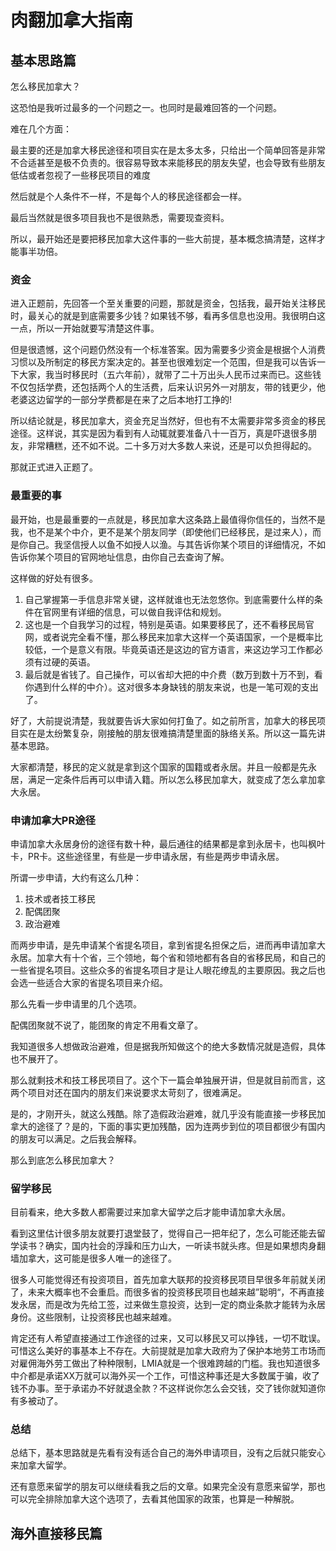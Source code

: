 # ⾁翻加拿⼤指南 
## 基本思路篇
怎么移民加拿⼤？

这恐怕是我听过最多的⼀个问题之⼀。也同时是最难回答的⼀个问题。

难在⼏个⽅⾯：

最主要的还是加拿⼤移民途径和项⽬实在是太多太多，只给出⼀个简单回答是⾮常不合适甚⾄是极不负责的。很容易导致本来能移民的朋友失望，也会导致有些朋友低估或者忽视了⼀些移民项⽬的难度

然后就是个⼈条件不⼀样，不是每个⼈的移民途径都会⼀样。

最后当然就是很多项⽬我也不是很熟悉，需要现查资料。

所以，最开始还是要把移民加拿⼤这件事的⼀些⼤前提，基本概念搞清楚，这样才能事半功倍。
### 资金
进⼊正题前，先回答⼀个⾄关重要的问题，那就是资⾦，包括我，最开始关注移民时，最关⼼的就是到底需要多少钱？如果钱不够，看再多信息也没⽤。我很明⽩这⼀点，所以⼀开始就要写清楚这件事。

但是很遗憾，这个问题仍然没有⼀个标准答案。因为需要多少资⾦是根据个⼈消费习惯以及所制定的移民⽅案决定的。甚⾄也很难划定⼀个范围，但是我可以告诉⼀下⼤家，我当时移民时（五六年前），就带了⼆⼗万出头⼈民币过来⽽已。这些钱不仅包括学费，还包括两个⼈的⽣活费，后来认识另外⼀对朋友，带的钱更少，他⽼婆这边留学的⼀部分学费都是在来了之后本地打⼯挣的!

所以结论就是，移民加拿⼤，资⾦充⾜当然好，但也有不太需要⾮常多资⾦的移民途径。这样说，其实是因为看到有⼈动辄就要准备⼋⼗⼀百万，真是吓退很多朋友，⾮常糟糕，还不如不说。⼆⼗多万对⼤多数⼈来说，还是可以负担得起的。

那就正式进⼊正题了。
### 最重要的事
最开始，也是最重要的⼀点就是，移民加拿⼤这条路上最值得你信任的，当然不是我，也不是某个中介，更不是某个朋友同学（即使他们已经移民，是过来⼈），⽽是你⾃⼰。我坚信授⼈以鱼不如授⼈以渔。与其告诉你某个项⽬的详细情况，不如告诉你某个项⽬的官⽹地址信息，由你⾃⼰去查询了解。

这样做的好处有很多。

1. ⾃⼰掌握第⼀⼿信息⾮常关键，这样就谁也⽆法忽悠你。到底需要什么样的条件在官⽹⾥有详细的信息，可以做⾃我评估和规划。
2. 这也是⼀个⾃我学习的过程，特别是英语。如果要移民了，还不看移民局官⽹，或者说完全看不懂，那么移民来加拿⼤这样⼀个英语国家，⼀个是概率⽐较低，⼀个是意义有限。毕竟英语还是这边的官⽅语⾔，来这边学习⼯作都必须有过硬的英语。
3. 最后就是省钱了。⾃⼰操作，可以省却⼤把的中介费（数万到数⼗万不到，看你遇到什么样的中介）。这对很多本⾝缺钱的朋友来说，也是⼀笔可观的⽀出了。

好了，⼤前提说清楚，我就要告诉⼤家如何打鱼了。如之前所⾔，加拿⼤的移民项⽬实在是太纷繁复杂，刚接触的朋友很难搞清楚⾥⾯的脉络关系。所以这⼀篇先讲基本思路。

⼤家都清楚，移民的定义就是拿到这个国家的国籍或者永居。并且⼀般都是先永居，满⾜⼀定条件后再可以申请⼊籍。所以怎么移民加拿⼤，就变成了怎么拿加拿⼤永居。
### 申请加拿大PR途径
申请加拿⼤永居⾝份的途径有数⼗种，最后通往的结果都是拿到永居卡，也叫枫叶卡，PR卡。这些途径⾥，有些是⼀步申请永居，有些是两步申请永居。

所谓⼀步申请，⼤约有这么⼏种：
1. 技术或者技⼯移民
2. 配偶团聚
3. 政治避难

⽽两步申请，是先申请某个省提名项⽬，拿到省提名担保之后，进⽽再申请加拿⼤永居。加拿⼤有⼗个省，三个领地，每个省和领地都有各⾃的省移民局，和⾃⼰的⼀些省提名项⽬。这些众多的省提名项⽬才是让⼈眼花缭乱的主要原因。我之后也会选⼀些适合⼤家的省提名项⽬来介绍。

那么先看⼀步申请⾥的⼏个选项。

配偶团聚就不说了，能团聚的肯定不⽤看⽂章了。

我知道很多⼈想做政治避难，但是据我所知做这个的绝⼤多数情况就是造假，具体也不展开了。

那么就剩技术和技⼯移民项⽬了。这个下⼀篇会单独展开讲，但是就⽬前⽽⾔，这两个项⽬对还在国内的朋友们来说要求太苛刻了，很难满⾜。

是的，才刚开头，就这么残酷。除了造假政治避难，就⼏乎没有能直接⼀步移民加拿⼤的途径了？是的，下⾯的事实更加残酷，因为连两步到位的项⽬都很少有国内的朋友可以满⾜。之后我会解释。

那么到底怎么移民加拿⼤？
### 留学移民

⽬前看来，绝⼤多数⼈都需要过来加拿⼤留学之后才能申请加拿⼤永居。

看到这⾥估计很多朋友就要打退堂⿎了，觉得⾃⼰⼀把年纪了，怎么可能还能去留学读书？确实，国内社会的浮躁和压⼒⼭⼤，⼀听读书就头疼。但是如果想⾁⾝翻墙加拿⼤，这可能是很多⼈唯⼀的途径了。

很多⼈可能觉得还有投资项⽬，⾸先加拿⼤联邦的投资移民项⽬早很多年前就关闭了，未来⼤概率也不会重启。⽽很多省的投资移民项⽬也越来越”聪明“，不再直接发永居，⽽是改为先给⼯签，过来做⽣意投资，达到⼀定的商业条款才能转为永居⾝份。这些限制，让投资移民也越来越难。

肯定还有⼈希望直接通过⼯作途径的过来，又可以移民又可以挣钱，⼀切不耽误。可惜这么美好的事基本上不存在。⼤前提就是加拿⼤政府为了保护本地劳⼯市场⽽对雇佣海外劳⼯做出了种种限制，LMIA就是⼀个很难跨越的门槛。我也知道很多中介都是承诺XX万就可以海外买⼀个⼯作，可惜这种事还是⼤多数属于骗，收了钱不办事。⾄于承诺办不好就退全款？不这样说你怎么会交钱，交了钱你就知道你有多被动了。
### 总结
总结下，基本思路就是先看有没有适合⾃⼰的海外申请项⽬，没有之后就只能安⼼来加拿⼤留学。

还有意愿来留学的朋友可以继续看我之后的⽂章。如果完全没有意愿来留学，那也可以完全排除加拿⼤这个选项了，去看其他国家的政策，也算是⼀种解脱。

## 海外直接移民篇

